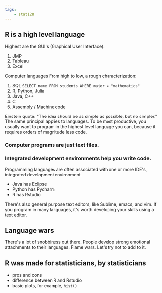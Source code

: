 ```yaml
---
tags:
    - stat128
---
```


## R is a high level language

Highest are the GUI's
(Graphical User Interface):

1. JMP
2. Tableau
1. Excel

Computer languages From high to low, a rough characterization:

1. SQL  `SELECT name FROM students WHERE major = "mathematics"`
1. R, Python, Julia
2. Java, C++
3. C
4. Assembly / Machine code

Einstein quote: "The idea should be as simple as possible, but no simpler."
The same principal applies to languages.
To be most productive, you usually want to program in the highest level language you can, because it requires orders of magnitude less code.


### Computer programs are just text files.

### Integrated development environments help you write code.

Programming languages are often associated with one or more IDE's, integrated development environment.

- Java has Eclipse
- Python has Pycharm
- R has Rstudio

There's also general purpose text editors, like Sublime, emacs, and vim.
If you program in many languages, it's worth developing your skills using a text editor.


## Language wars

There's a lot of snobbiness out there.
People develop strong emotional attachments to their languages.
Flame wars.
Let's try not to add to it.

## R was made for statisticians, by statisticians

- pros and cons
- difference between R and Rstudio
- basic plots, for example, `hist()`
